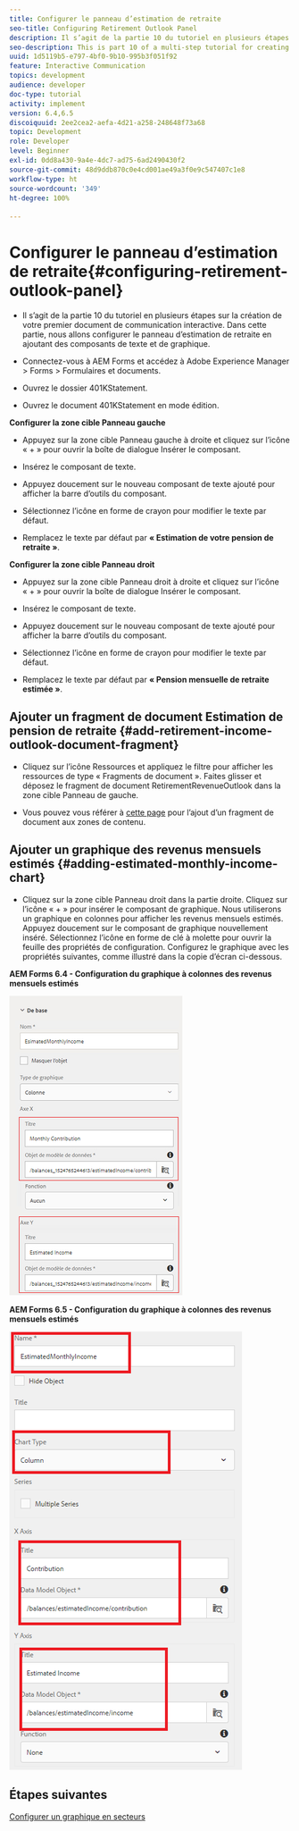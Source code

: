 ```yaml
---
title: Configurer le panneau d’estimation de retraite
seo-title: Configuring Retirement Outlook Panel
description: Il s’agit de la partie 10 du tutoriel en plusieurs étapes sur la création de votre premier document de communication interactive. Dans cette partie, nous allons configurer le panneau d’estimation de retraite en ajoutant des composants de texte et de graphique.
seo-description: This is part 10 of a multi-step tutorial for creating your first interactive communications document. In this part, we will configure Retirement Outlook Panel by adding text and chart components.
uuid: 1d5119b5-e797-4bf0-9b10-995b3f051f92
feature: Interactive Communication
topics: development
audience: developer
doc-type: tutorial
activity: implement
version: 6.4,6.5
discoiquuid: 2ee2cea2-aefa-4d21-a258-248648f73a68
topic: Development
role: Developer
level: Beginner
exl-id: 0dd8a430-9a4e-4dc7-ad75-6ad2490430f2
source-git-commit: 48d9ddb870c0e4cd001ae49a3f0e9c547407c1e8
workflow-type: ht
source-wordcount: '349'
ht-degree: 100%

---
```


# Configurer le panneau d’estimation de retraite{#configuring-retirement-outlook-panel}

* Il s’agit de la partie 10 du tutoriel en plusieurs étapes sur la création de votre premier document de communication interactive. Dans cette partie, nous allons configurer le panneau d’estimation de retraite en ajoutant des composants de texte et de graphique.

* Connectez-vous à AEM Forms et accédez à Adobe Experience Manager > Forms > Formulaires et documents.

* Ouvrez le dossier 401KStatement.

* Ouvrez le document 401KStatement en mode édition.

**Configurer la zone cible Panneau gauche**

* Appuyez sur la zone cible Panneau gauche à droite et cliquez sur l’icône « + » pour ouvrir la boîte de dialogue Insérer le composant.

* Insérez le composant de texte.

* Appuyez doucement sur le nouveau composant de texte ajouté pour afficher la barre d’outils du composant.

* Sélectionnez l’icône en forme de crayon pour modifier le texte par défaut.

* Remplacez le texte par défaut par **« Estimation de votre pension de retraite »**.

**Configurer la zone cible Panneau droit**

* Appuyez sur la zone cible Panneau droit à droite et cliquez sur l’icône « + » pour ouvrir la boîte de dialogue Insérer le composant.

* Insérez le composant de texte.

* Appuyez doucement sur le nouveau composant de texte ajouté pour afficher la barre d’outils du composant.

* Sélectionnez l’icône en forme de crayon pour modifier le texte par défaut.

* Remplacez le texte par défaut par **« Pension mensuelle de retraite estimée »**.

## Ajouter un fragment de document Estimation de pension de retraite {#add-retirement-income-outlook-document-fragment}

* Cliquez sur l’icône Ressources et appliquez le filtre pour afficher les ressources de type « Fragments de document ». Faites glisser et déposez le fragment de document RetirementRevenueOutlook dans la zone cible Panneau de gauche.

* Vous pouvez vous référer à [cette page](https://experienceleague.adobe.com/docs/experience-manager-learn/forms/ic-web-channel-tutorial/partseven.html?lang=fr) pour l’ajout d’un fragment de document aux zones de contenu.

## Ajouter un graphique des revenus mensuels estimés {#adding-estimated-monthly-income-chart}

* Cliquez sur la zone cible Panneau droit dans la partie droite. Cliquez sur l’icône « + » pour insérer le composant de graphique. Nous utiliserons un graphique en colonnes pour afficher les revenus mensuels estimés. Appuyez doucement sur le composant de graphique nouvellement inséré. Sélectionnez l’icône en forme de clé à molette pour ouvrir la feuille des propriétés de configuration. Configurez le graphique avec les propriétés suivantes, comme illustré dans la copie d’écran ci-dessous.

**AEM Forms 6.4 - Configuration du graphique à colonnes des revenus mensuels estimés**

![form64](assets/estimatedmonthlyincomechart.png)

**AEM Forms 6.5 - Configuration du graphique à colonnes des revenus mensuels estimés**

![forms65](assets/estimatedmonthlyincomechart65.PNG)

## Étapes suivantes

[Configurer un graphique en secteurs](./parteleven.md)
